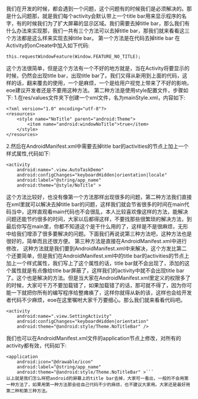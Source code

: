 我们在开发的时候，都会遇到一个问题，这个问题有的时候我们是必须解决的。那是什么问题那，就是我们每个activity会默认带上一个title bar用来显示程序的名字，有的时候我们为了扩大屏幕的显示区域。我们需要去掉title bar，那么我们有什么办法来实现那，我们一共有三个方法可以去掉title bar，那我们就来看看这三个方法都是这么样来实现去掉title bar。
第一个方法是在代码去掉title bar
在Activity的onCreate中加入如下代码:
```  
this.requestWindowFeature(Window.FEATURE_NO_TITLE);
```
这个方法很简单，但是这个方法有一个不好的地方就是，当在Activity将要显示的时候，仍然会出现title bar，出现title bar了。我们又得从新用到上面的代码，这样的话，翻来覆去的使用，一个是麻烦，一个是给用户视觉上带来了不好的影响，eoe建议开发者还是不要用这种方法。
第二种方法是使用style配置文件，步骤如下:
1.在res/values文件夹下创建一个xml文件，名为mainStyle.xml，内容如下:
```  
<?xml version="1.0" encoding="utf-8"?> 
<resources> 
	<style name="NoTitle" parent="android:Theme">
		<item name="android:windowNoTitle">true</item>
	</style>
</resources>
```
2.然后在AndroidManifest.xml中需要去掉title bar的activities的节点上加上一个样式属性,代码如下:
```  
<activity
    android:name=".view.AutoTaskDemo"
    android:configChanges="keyboardHidden|orientation|locale"
    android:label="@string/app_name"
    android:theme="@style/NoTitle" >
```
这个方法比较好，也没有像第一个方法那样出现很多的问题，第二种方法我们直接在xml里就可以解决去掉title bar的问题，这样我们就会节省很多的时间在main代码当中，这样直观看main代码也不会很乱，本人比较喜欢像这样的方法，能解决问题还能节约很多的时间，大家以后都得这样，不要找那些很繁琐的解决方法，到最后你写在main里，你都不知道这个是干什么用的了，这样是不是很麻烦，无形中给我们增添了很多要解决的问题。下面我们再说说第三种方法吧，这种方法也是很好的，简单而且还很方便。
第三种方法是直接在AndroidManifest.xml中进行修改，
这种方法就是我们要到AndroidManifest.xml中来解决，这个方发比第二个还要简单，但是我们在AndroidManifest.xml中的title bar的activities的节点上加上一个样式属性，我们写上了这个属性的话，title bar就不会出现了，添加的这个属性就是有点像给title bar屏蔽了，这样我们的activity中就不会出现title bar了。这个也是解决的方法。但是当大家在AndroidManifest.xml里定义的权限多了的时候，大家可千万不要加载错了，如果加载错了的话，那可就不得了，因为你可能一下就把你所有的编写程序给整瘫痪了，这样你就得从新的该，这样也会给开发者代码不少麻烦，eoe在这里嘱咐大家千万要细心。那么我们就来看看代码吧。
```  
<activity
    android:name=".view.SettingActivity"
    android:configChanges="keyboardHidden|orientation"
    android:theme="@android:style/Theme.NoTitleBar" />
```
我们也可以在AndroidManifest.xml文件的application节点上修改，对所有的activity都有效，代码如下:
```  
<application
    android:icon="@drawable/icon"
    android:label="@string/app_name"
    android:theme="@android:style/Theme.NoTitleBar" >```
以上就是我们怎么样把android的屏幕上的title bar去掉，大家可一看出，一般的不会用第一种方法了，如果用第一种方法那会给自己代码不少的麻烦，也不建议大家用。大家还是最好用第二种和第三种方法。